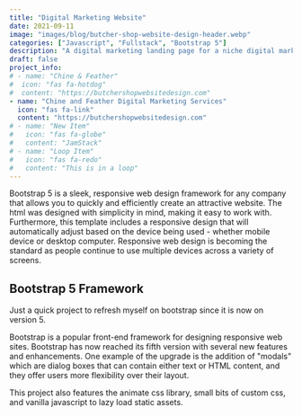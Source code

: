```yaml
---
title: "Digital Marketing Website"
date: 2021-09-11
image: "images/blog/butcher-shop-website-design-header.webp"
categories: ["Javascript", "Fullstack", "Bootstrap 5"]
description: "A digital marketing landing page for a niche digital marketing agency"
draft: false
project_info:
# - name: "Chine & Feather"
#  icon: "fas fa-hotdog"
#  content: "https://butchershopwebsitedesign.com"
- name: "Chine and Feather Digital Marketing Services"
  icon: "fas fa-link"
  content: "https://butchershopwebsitedesign.com"
# - name: "New Item"
#   icon: "fas fa-globe"
#   content: "JamStack"
# - name: "Loop Item"
#   icon: "fas fa-redo"
#   content: "This is in a loop"
---
```


Bootstrap 5 is a sleek, responsive web design framework for any company that allows you to quickly and efficiently create an attractive website. The html was designed with simplicity in mind, making it easy to work with. Furthermore, this template includes a responsive design that will automatically adjust based on the device being used - whether mobile device or desktop computer. Responsive web design is becoming the standard as people continue to use multiple devices across a variety of screens.

## Bootstrap 5 Framework

Just a quick project to refresh myself on bootstrap since it is now on version 5. 

Bootstrap is a popular front-end framework for designing responsive web sites. Bootstrap has now reached its fifth version with several new features and enhancements. One example of the upgrade is the addition of "modals" which are dialog boxes that can contain either text or HTML content, and they offer users more flexibility over their layout.


This project also features the animate css library, small bits of custom css, and vanilla javascript to lazy load static assets.  